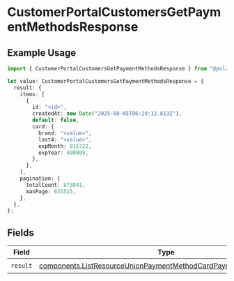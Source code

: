 # CustomerPortalCustomersGetPaymentMethodsResponse

## Example Usage

```typescript
import { CustomerPortalCustomersGetPaymentMethodsResponse } from "@polar-sh/sdk/models/operations/customerportalcustomersgetpaymentmethods.js";

let value: CustomerPortalCustomersGetPaymentMethodsResponse = {
  result: {
    items: [
      {
        id: "<id>",
        createdAt: new Date("2025-08-05T06:29:12.813Z"),
        default: false,
        card: {
          brand: "<value>",
          last4: "<value>",
          expMonth: 815722,
          expYear: 400009,
        },
      },
    ],
    pagination: {
      totalCount: 873841,
      maxPage: 635515,
    },
  },
};
```

## Fields

| Field                                                                                                                                                  | Type                                                                                                                                                   | Required                                                                                                                                               | Description                                                                                                                                            |
| ------------------------------------------------------------------------------------------------------------------------------------------------------ | ------------------------------------------------------------------------------------------------------------------------------------------------------ | ------------------------------------------------------------------------------------------------------------------------------------------------------ | ------------------------------------------------------------------------------------------------------------------------------------------------------ |
| `result`                                                                                                                                               | [components.ListResourceUnionPaymentMethodCardPaymentMethodGeneric](../../models/components/listresourceunionpaymentmethodcardpaymentmethodgeneric.md) | :heavy_check_mark:                                                                                                                                     | N/A                                                                                                                                                    |